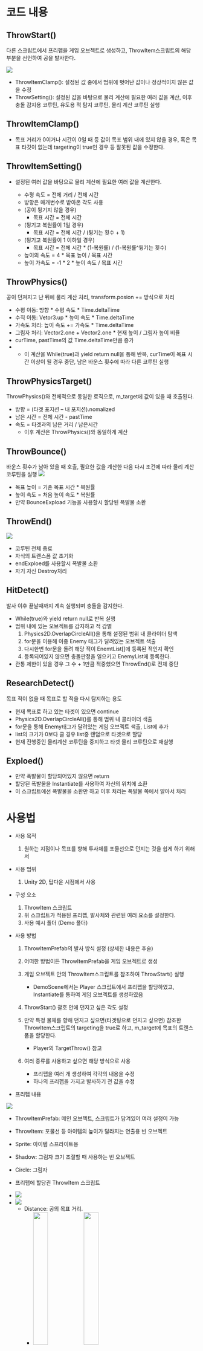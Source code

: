 <h1> 코드 내용 </h1>

<h2> ThrowStart() </h2>

  다른 스크립트에서 프리펩을 게임 오브젝트로 생성하고, ThrowItem스크립트의 해당 부분을 선언하여 공을 발사한다.

<img src="https://github.com/sesiprojectTexasPostalUnion/PrivateTexasPostalUnionSchedule/blob/main/image/CurveShot_Image/Code_1.png">

 * ThrowItemClamp(): 설정된 값 중에서 범위에 벗어난 값이나 정상적이지 않은 값을 수정
 * ThrowSetting(): 설정된 값을 바탕으로 물리 계산에 필요한 여러 값을 계산, 이후 충돌 감지용 코루틴, 유도용 적 탐지 코루틴, 물리 계산 코루틴 실행

<h2> ThrowItemClamp() </h2>

* 목표 거리가 0이거나 시간이 0일 때 등 값이 목표 범위 내에 있지 않을 경우, 혹은 목표 타깃이 없는데 targeting이 true인 경우 등 잘못된 값을 수정한다.

<h2> ThrowItemSetting() </h2>

* 설정된 여러 값을 바탕으로 물리 계산에 필요한 여러 값을 계산한다.

   * 수평 속도 = 전체 거리 / 전체 시간
   * 방향은 매개변수로 받아온 각도 사용
   * (공이 튕기지 않을 경우) 
     * 목표 시간 = 전체 시간
   * (튕기고 복원률이 1일 경우)
     * 목표 시간 = 전체 시간 / (튕기는 횟수 + 1)
   * (튕기고 복원률이 1 이하일 경우)
     *  목표 시간 = 전체 시간 * (1-복원률) / (1-복원률^튕기는 횟수)
   * 높이의 속도 = 4 * 목표 높이 / 목표 시간
   * 높이 가속도 = -1 * 2 * 높이 속도 / 목표 시간

<h2> ThrowPhysics() </h2>

공이 던져지고 난 뒤에 물리 계산 처리, transform.posion += 방식으로 처리

* 수평 이동: 방향 * 수평 속도 * Time.deltaTime
* 수직 이동: Vetor3.up * 높이 속도 * Time.deltaTime
* 가속도 처리: 높이 속도 += 가속도 * Time.deltaTime
* 그림자 처리: Vector2.one + Vector2.one * 현재 높이 / 그림자 높이 비율
* curTime, pastTime의 값 Time.deltaTime만큼 증가
* * 이 계산을 While(true)과 yield return null을 통해 반복, curTime이 목표 시간 이상이 될 경우 중단, 남은 바운스 횟수에 따라 다른 코루틴 실행

<h2> ThrowPhysicsTarget() </h2>
ThrowPhysics()와 전체적으로 동일한 로직으로, m_target에 값이 있을 때 호출된다.

* 방향 = (타겟 포지션 – 내 포지션).nomalized
* 남은 시간 = 전체 시간 - pastTime
* 속도 = 타겟과의 남은 거리 / 남은시간
    * 이후 계산은 ThrowPhysics()와 동일하게 계산

<h2> ThrowBounce() </h2>
바운스 횟수가 남아 있을 때 호출, 필요한 값을 계산한 다음 다시 조건에 따라 물리 계산 코루틴을 실행

<img src="https://github.com/sesiprojectTexasPostalUnion/PrivateTexasPostalUnionSchedule/blob/main/image/CurveShot_Image/Code_2.png">

* 목표 높이 = 기존 목표 시간 * 복원률
* 높이 속도 = 처음 높이 속도 * 복원률
* 만약 BounceExpload 기능을 사용할시 할당된 폭발물 소환

<h2> ThrowEnd() </h2>

<img src="https://github.com/sesiprojectTexasPostalUnion/PrivateTexasPostalUnionSchedule/blob/main/image/CurveShot_Image/Code_3.png">

* 코루틴 전체 종료
* 자식의 트랜스폼 값 초기화
* endExploed를 사용할시 폭발물 소환
* 자기 자신 Destroy처리

<h2> HitDetect() </h2>
발사 이후 끝날때까지 계속 실행되며 충돌을 감지한다.

* While(true)와 yield return null로 반복 실행
* 범위 내에 있는 오브젝트를 감지하고 적 감별
  1. Physics2D.OverlapCircleAll()을 통해 설정된 범위 내 콜라이더 탐색
  2. for문을 이용해 이중 Enemy 태그가 달려있는 오브젝트 색출
  3.  다시한번 for문을 돌려 해당 적이 EnemtList[]에 등록된 적인지 확인
  4.  등록되어있지 않으면 충돌판정을 일으키고 EnemyList에 등록한다.
* 관통 제한이 있을 경우 그 수 + 1만큼 적중했으면 ThrowEnd()로 전체 중단

<h2> ResearchDetect() </h2>
목표 적이 없을 때 목표로 할 적을 다시 탐지하는 용도

 * 현재 목표로 하고 있는 타겟이 있으면 continue
 * Physics2D.OverlapCircleAll()를 통해 범위 내 콜라이더 색출
 * for문을 통해 Enemy태그가 달려있는 게임 오브젝트 색출, List에 추가
 * list의 크기가 0보다 클 경우 list중 랜덤으로 타겟으로 할당
 * 현재 진행중인 물리계산 코루틴을 중지하고 타겟 물리 코루틴으로 재실행

<h2> Exploed() </h2>

 * 만약 폭발물이 할당되어있지 않으면 return
 * 할당된 폭발물을 Instantiate를 사용하여 자신의 위치에 소환
 * 이 스크립트에선 폭발물을 소환만 하고 이후 처리는 폭발물 쪽에서 알아서 처리

<h1> 사용법 </h1>

* 사용 목적
  1. 원하는 지점이나 목표를 향해 투사체를 포물선으로 던지는 것을 쉽게 하기 위해서
   
* 사용 범위
  1. Unity 2D, 탑다운 시점에서 사용

* 구성 요소
    1. ThrowItem 스크립트
    2.	위 스크립트가 적용된 프리펩, 발사체와 관련된 여러 요소를 설정한다.
    3.	사용 예시 폴더 (Demo 폴더)

* 사용 방법
    1. ThrowItemPrefab의 발사 방식 설정 (상세한 내용은 후술)
    2.	어떠한 방법이든 ThrowItemPrefab을 게임 오브젝트로 생성
    3.	게임 오브젝트 안의 ThrowItem스크립트를 참조하여 ThrowStart() 실행
        * DemoScene에서는 Player 스크립트에서 프리펩을 할당하였고, Instantiate를 통하여 게임 오브젝트를 생성하였음

    4. ThrowStart() 괄호 안에 던지고 싶은 각도 설정
    5.	만약 특정 물체를 향해 던지고 싶으면(타겟팅으로 던지고 싶으면) 참조한 ThrowItem스크립트의 targeting을 true로 하고, m_target에 목표의 트랜스폼을 할당한다.
        * Player의 TargetThrow() 참고

    6. 여러 종류를 사용하고 싶으면 해당 방식으로 사용
        * 프리펩을 여러 개 생성하여 각각의 내용을 수정
        * 하나의 프리펩을 가지고 발사하기 전 값을 수정
 
 * 프리펩 내용
<img src="https://github.com/sesiprojectTexasPostalUnion/PrivateTexasPostalUnionSchedule/blob/main/image/CurveShot_Image/Prefab_1.png">

   * ThrowItemPrefab: 메인 오브젝트, 스크립트가 담겨있어 여러 설정이 가능
   * ThrowItem: 포물선 등 아이템의 높이가 달라지는 연출용 빈 오브젝트
   * 	Sprite: 아이템 스프라이트용
   * Shadow: 그림자 크기 조절할 때 사용하는 빈 오브젝트
   * Circle: 그림자

* 프리펩에 할당괸 ThrowItem 스크립트
* <img src="https://github.com/sesiprojectTexasPostalUnion/PrivateTexasPostalUnionSchedule/blob/main/image/CurveShot_Image/Prefab_2.png" >
* <img src="https://github.com/sesiprojectTexasPostalUnion/PrivateTexasPostalUnionSchedule/blob/main/image/CurveShot_Image/Prefab_3.png">

    * Distance: 공의 목표 거리.
      * <img src="https://github.com/sesiprojectTexasPostalUnion/PrivateTexasPostalUnionSchedule/blob/main/image/CurveShot_Image/01_거리_3.gif" style="width:30%; height:30%;"> <img src="https://github.com/sesiprojectTexasPostalUnion/PrivateTexasPostalUnionSchedule/blob/main/image/CurveShot_Image/01_거리_5.gif" style="width:30%; height:30%;">
    * Time: 목표 거리까지 소요될 시간
      * <img src="https://github.com/sesiprojectTexasPostalUnion/PrivateTexasPostalUnionSchedule/blob/main/image/CurveShot_Image/02_시간_1.gif"> <img src="https://github.com/sesiprojectTexasPostalUnion/PrivateTexasPostalUnionSchedule/blob/main/image/CurveShot_Image/02_시간_2.gif">
    * Height: 
      1. 직사: 공이 떠있는 높이
      2. 곡사: 포물선중 가장 높은 부분의 높이
      * <img src="https://github.com/sesiprojectTexasPostalUnion/PrivateTexasPostalUnionSchedule/blob/main/image/CurveShot_Image/03_높이_3.gif"> <img src="https://github.com/sesiprojectTexasPostalUnion/PrivateTexasPostalUnionSchedule/blob/main/image/CurveShot_Image/03_높이_5.gif">
    * HitRange: 공의 피격 범위
      * <img src="https://github.com/sesiprojectTexasPostalUnion/PrivateTexasPostalUnionSchedule/blob/main/image/CurveShot_Image/04_피격범위_0.1.gif"> <img src="https://github.com/sesiprojectTexasPostalUnion/PrivateTexasPostalUnionSchedule/blob/main/image/CurveShot_Image/04_피격범위_5.gif">
    * PierceLimit: 관통 제한 유무
    * PierceCount: 관통 제한일 때 관통 횟수
      * <img src="https://github.com/sesiprojectTexasPostalUnion/PrivateTexasPostalUnionSchedule/blob/main/image/CurveShot_Image/05_관통2회.gif"> <img src="https://github.com/sesiprojectTexasPostalUnion/PrivateTexasPostalUnionSchedule/blob/main/image/CurveShot_Image/05_관통무한.gif">
    * Research: 발사된 공의 적 추적 유무
    * ResearchRange: 추적 범위
      * <img src="https://github.com/sesiprojectTexasPostalUnion/PrivateTexasPostalUnionSchedule/blob/main/image/CurveShot_Image/06_추적.gif">
    * isCurveShot: 공의 발사 방식 (직사, 곡사)
      * <img src="https://github.com/sesiprojectTexasPostalUnion/PrivateTexasPostalUnionSchedule/blob/main/image/CurveShot_Image/08_직사.gif"> <img src="https://github.com/sesiprojectTexasPostalUnion/PrivateTexasPostalUnionSchedule/blob/main/image/CurveShot_Image/08_곡사.gif">
    * ShadowScaleUp: 그림자와 높이의 관계
      * <img src="https://github.com/sesiprojectTexasPostalUnion/PrivateTexasPostalUnionSchedule/blob/main/image/CurveShot_Image/10_그림자_2.gif"> <img src="https://github.com/sesiprojectTexasPostalUnion/PrivateTexasPostalUnionSchedule/blob/main/image/CurveShot_Image/10_그림자_0.5.gif">
    * HitHeight: 피격이 시작될 높이
      * <img src="https://github.com/sesiprojectTexasPostalUnion/PrivateTexasPostalUnionSchedule/blob/main/image/CurveShot_Image/11_피격높이_0.5.gif"> <img src="https://github.com/sesiprojectTexasPostalUnion/PrivateTexasPostalUnionSchedule/blob/main/image/CurveShot_Image/11_피격높이_5.gif">
    * Bouncing: 곡사일때 공이 바닥에 튕기는지 여부
    * BouncingCount: 공이 몇번 튀는지
    * BounceRate: 공이 튕길때마다 속도의 비율 (0~1)
      * <img src="https://github.com/sesiprojectTexasPostalUnion/PrivateTexasPostalUnionSchedule/blob/main/image/CurveShot_Image/09_곡사_바운스_0.7.gif"> <img src="https://github.com/sesiprojectTexasPostalUnion/PrivateTexasPostalUnionSchedule/blob/main/image/CurveShot_Image/09_곡사_바운스_1.gif">
    * HitExploed: 피격했을때 폭발 소환할지
    * EndEexploed: 목표 지점에 도달했을 때 폭발 소환할지
    * BouneExploed: 공이 튕길때마다 폭발을 소환할지
    * ExploedPrefab: 폭발 판정이 있을때마다 소환되는 프리펩
    * ThrowItemObject: 던져지는 아이템의 스프라이트가 담긴 자식 오브젝트
    * ShadowObject: 그림자 스프라이트가 담긴 자식 오브젝트

